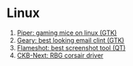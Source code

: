 # Linux 
1. [Piper: gaming mice on linux (GTK)](https://github.com/libratbag/piper)
2. [Geary: best looking email clint (GTK)](https://wiki.gnome.org/Apps/Geary)
3. [Flameshot: best screenshot tool (QT)](https://github.com/flameshot-org/flameshot)
4. [CKB-Next: RBG corsair driver](https://github.com/ckb-next/ckb-next)

